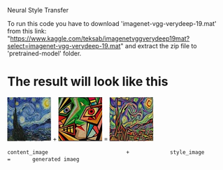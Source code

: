 Neural Style Transfer

To run this code you have to download 'imagenet-vgg-verydeep-19.mat' from this link: "https://www.kaggle.com/teksab/imagenetvggverydeep19mat?select=imagenet-vgg-verydeep-19.mat"
and extract the zip file to 'pretrained-model' folder.

The result will look like this
=
  
 
![alt text](https://github.com/sachin327/Neural-Style-Transfer/blob/master/d4.jpg) + ![alt text](https://github.com/sachin327/Neural-Style-Transfer/blob/master/d6.jpg) = ![alt text](https://github.com/sachin327/Neural-Style-Transfer/blob/master/generated_image.jpg)

    content_image                         +             style_image         =       generated imaeg

